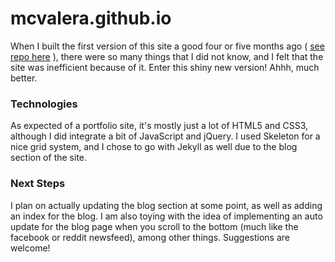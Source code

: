 # mcvalera.github.io

When I built the first version of this site a good four or five months ago ( [see repo here](https://github.com/mcvalera/mcvalera-previous) ), there were so many things that I did not know, and I felt that the site was inefficient because of it. Enter this shiny new version! Ahhh, much better.

### Technologies

As expected of a portfolio site, it's mostly just a lot of HTML5 and CSS3, although I did integrate a bit of JavaScript and jQuery. I used Skeleton for a nice grid system, and I chose to go with Jekyll as well due to the blog section of the site.

### Next Steps

I plan on actually updating the blog section at some point, as well as adding an index for the blog. I am also toying with the idea of implementing an auto update for the blog page when you scroll to the bottom (much like the facebook or reddit newsfeed), among other things. Suggestions are welcome!
